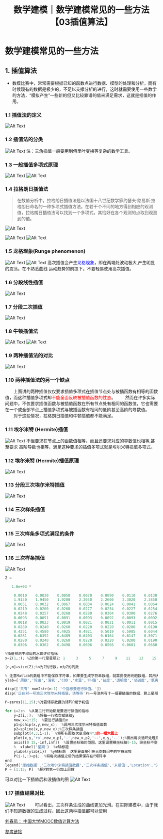 ﻿---
layout: post
title: 数学建模｜数学建模常见的一些方法【03插值算法】
categories: [数学建模]
description: 数学建模常见的一些方法【03插值算法】
keywords: 编程语言, 数学建模
mermaid: false
sequence: false
flow: false
mathjax: false
mindmap: false
mindmap2: false
---


# 数学建模常见的一些方法
## 1. 插值算法
- 数模比赛中，常常需要根据已知的函数点进行数据、模型的处理和分析，而有时候现有的数据是极少的，不足以支撑分析的进行，这时就需要使用一些数学的方法，“模拟产生”一些新的但又比较靠谱的值来满足需求，这就是插值的作用。


### 1.1 插值法的定义
![Alt Text](/images/posts/e5dcd6aef11d4372aa4298f33775bce3.png)
### 1.2 插值法的分类
![Alt Text](/images/posts/cbb39f8153964d0c81ecca17bd73eec2.png)
注：三角插值一般要用到傅里叶变换等复杂的数学工具。

### 1.3 一般插值多项式原理
![Alt Text](/images/posts/39eb9ba40e2844e1b9cedd247b913fe3.png)
![Alt Text](/images/posts/0fc82255fbe945c69d8a73b09dc8ce40.png)

### 1.4 拉格朗日插值法

> 在数值分析中，拉格朗日插值法是以法国十八世纪数学家约瑟夫∙路易斯∙拉格朗日命名的一种多项式插值方法。在若干个不同的地方得到相应的观测值，拉格朗日插值法可以找到一个多项式，其恰好在各个观测的点取到观测到的值。

![Alt Text](/images/posts/43748bffb67f4886bb1b037e27705585.png)

![Alt Text](/images/posts/0e65cf5e23304964bdd230e8b655b681.png)
![Alt Text](/images/posts/20349ee4b90a4780bf074879bbc0507a.png)
### 1.5 龙格现象(Runge phenomenon)
![Alt Text](/images/posts/136bef11315d40998e9c31bc35910ec9.png)
![Alt Text](/images/posts/9617895e96db40788afe812bfc58eb82.png)
高次插值会产生<font color=blue>龙格现象</font>，即在两端处波动极大,产生明显的震荡。在不熟悉曲线
运动趋势的前提下，不要轻易使用高次插值。
### 1.6 分段线性插值
![Alt Text](/images/posts/7c8a523a7e99412cae1e588861c2f6be.png)
### 1.7 分段二次插值
![Alt Text](/images/posts/b9679cd2d29049d1b754aca2eb49e0d1.png)
### 1.8 牛顿插值法
![Alt Text](/images/posts/01aed8854b324706b19fd29318793175.png)
![Alt Text](/images/posts/d2526a77887c40408cab53cff0923f92.png)
### 1.9 两种插值法的对比
![Alt Text](/images/posts/fe0a81b0660246b18172e0bdbd3a441e.png)
### 1.10 两种插值法的另一个缺点
&emsp;&emsp;上面讲的两种插值仅仅要求插值多项式在插值节点处与被插函数有相等的函数值，而这种插值多项式却<font color=red>不能全面反映被插值函数的性态</font>。
&emsp;&emsp;然而在许多实际问题中，不仅要求插值函数与被插值函数在所有节点处有相同的函数值，它也需要在一个或全部节点上插值多项式与被插函数有相同的低阶甚至高阶的导数值。
&emsp;&emsp;对于这些情况，拉格朗日插值和牛顿插值都不能满足。

### 1.11 埃尔米特 (Hermite)插值
![Alt Text](/images/posts/f53e83eb31824cd998e7f078b8038c81.png)
不但要求在节点上的函数值相等，而且还要求对应的导数值也相等,甚至要求
高阶导数也相等，满足这种要求的插值多项式就是埃尔米特插值多项式。

### 1.12 埃尔米特 (Hermite)插值原理
![Alt Text](/images/posts/e1c7a8451a844a0482e571b42e74cb28.png)
### 1.13 分段三次埃尔米特插值
![Alt Text](/images/posts/7e1240f350a84082b7c6aca6a3b720ce.png)
### 1.14 三次样条插值
![Alt Text](/images/posts/3ce25d0e1522400ea5ecd851c4679cf1.png)
### 1.15 三次样条多项式满足的条件
![Alt Text](/images/posts/f626a6eadaf24cd29aa8933ac380f168.png)
### 1.16 三次样条插值
![Alt Text](/images/posts/718c4cf6029a44adb4158dbdad38efca.png)

```python
Z =

   1.0e+03 *

    0.0010    0.0030    0.0050    0.0070    0.0090    0.0110    0.0130    0.0150
    1.9130    1.9450    1.9200    2.2050    2.2600    2.3020    2.3850    2.4200
    0.0051    0.0032    0.0067    0.0034    0.0024    0.0041    0.0064    0.0046
    0.0219    0.0200    0.0268    0.0277    0.0234    0.0227    0.0254    0.0260
    0.0248    0.0257    0.0268    0.0280    0.0304    0.0300    0.0276    0.0308
    0.0093    0.0091    0.0091    0.0093    0.0092    0.0093    0.0092    0.0093
    0.0018    0.0023    0.0019    0.0021    0.0021    0.0011    0.0015    0.0015
    0.0280    0.0240    0.0260    0.0220    0.0220    0.0200    0.0190    0.0230
    0.4251    0.4580    0.4925    0.4921    0.5019    0.5985    0.6044    0.6239
    0.6281    0.6392    0.6489    0.6403    0.6164    0.6147    0.5071    0.5800
    0.0280    0.0240    0.0260    0.0220    0.0220    0.0200    0.0190    0.0230
    0.0306    0.0362    0.0498    0.0606    0.0566    0.0601    0.0680    0.0677
```

```python
%插值预测中间周的水体评价指标
x=Z(1,:); %Z的第一行是星期Z: 1     3     5     7     9    11    13    15

[n,m]=size(Z);%n为Z的行数，m为Z的列数

% 注意Matlab的数组中不能保存字符串，如果要生成字符串数组，就需要使用元胞数组，其用大括号{}定义和引用
ylab={'周数','轮虫','溶氧','COD','水温','PH值','盐度','透明度','总碱度','氯离子','透明度','生物量'};  % 等会要画的图形的标签

disp(['共有' num2str(n-1) '个指标要进行插值。'])
disp('正在对一号池三次埃尔米特插值，请等待')%一号池共有十一组要插值的数据，算上星期所在的第一行，共十二行

P=zeros(11,15);%对要储存数据的矩阵P赋予初值

for i=2:n  %从第二行开始都是要进行插值的指标
    y=Z(i,:);  %将每一行依次赋值给y
    new_x=1:15;  %要进行插值的x
    p1=pchip(x,y,new_x);  %调用三次埃尔米特插值函数
    p2=spline(x,y,new_x);%三次样条插值
    subplot(4,3,i-1);  %将所有图依次变现在4*3的一幅大图上
    plot(x,y,'ro',new_x,p1,'-',new_x,p2,'--',x,y,'-.');%画出每次循环处理后的图像
    axis([0 15,-inf,inf])  %设置坐标轴的范围，这里设置横坐标轴0-15，纵坐标不变化
    %  xlabel('星期')  %x轴标题
    ylabel(ylab{i})  %y轴标题  这里是直接引用元胞数组中的字符串哦
    P(i-1,:)=p1;  %将每次插值之后的结果保存在P矩阵中       
end
legend('原始数据','三次埃尔米特插值数据','三次样条插值','未插值','Location','SouthEast')
P = [1:15; P]  %把P的第一行加上周数
```
可以对比一下插值后和没插值的图
![Alt Text](/images/posts/8aac73bfbc054b3995d60d0072e65f0c.png)

### 1.17 插值结果对比
![Alt Text](/images/posts/e8de3ac5f4e9416b94e068c82cb02beb.png)
&emsp;&emsp;可以看出，三次样条生成的曲线更加光滑。在实际建模中，由于我们不知道数据的生成过程，因此这两种插值都可以使用



































[刘春凤： 中国大学MOOC数值计算方法](https://www.icourse163.org/course/NCST-1002988004?from=searchPage)

[参考链接](https://www.youtube.com/watch?v=G3ESRIDUC5w&list=PLvce_oy4ggsHzrmgBz8vwQqRmezDOzo1N)
